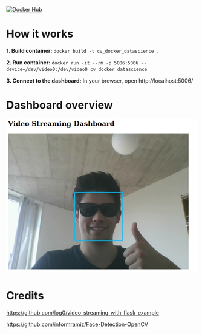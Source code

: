 [![Docker Hub](https://img.shields.io/docker/pulls/fdebrain/cv_docker_datascience.svg)](https://hub.docker.com/repository/docker/fdebrain/cv_docker_datascience)

# How it works

**1. Build container:** `docker build -t cv_docker_datascience .`

**2. Run container:** `docker run -it --rm -p 5006:5006 --device=/dev/video0:/dev/video0 cv_docker_datascience`

**3. Connect to the dashboard:** In your browser, open http://localhost:5006/

# Dashboard overview
![Dashboard overview](cv_dashboard_screenshot.png)

# Credits
https://github.com/log0/video_streaming_with_flask_example

https://github.com/informramiz/Face-Detection-OpenCV
